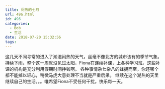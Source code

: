 ```yaml
---
title: 闷热的七月
url: 496.html
id: 496
categories:
  - Bob
  - 生活
date: 2018-07-20 15:32:56
tags:
---
```


这几天不同寻常的进入了潮湿闷热的天气，丝毫不像北方的城市该有的季节气象。持续下雨，整个这一周就没见过太阳，Fiona在连续补课，上各种学习班，这些补课的机构是充分利用假期时间挣钱啊。 各种事情杂七杂八的蜂拥而至，你还哪个都不能掉以轻心，稍微马虎大意处理不当就是严重后果。 继续在这个潮热的天里继续自己的生活。。。唯希望Fiona不受任何干扰，快乐每一天。